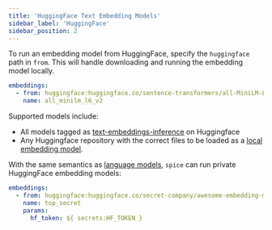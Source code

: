 ```yaml
---
title: 'HuggingFace Text Embedding Models'
sidebar_label: 'HuggingFace'
sidebar_position: 2
---
```


To run an embedding model from HuggingFace, specify the `huggingface` path in `from`. This will handle downloading and running the embedding model locally.
```yaml
embeddings:
  - from: huggingface:huggingface.co/sentence-transformers/all-MiniLM-L6-v2
    name: all_minilm_l6_v2
```

Supported models include:
 - All models tagged as [text-embeddings-inference](https://huggingface.co/models?other=text-embeddings-inference) on Huggingface
 - Any Huggingface repository with the correct files to be loaded as a [local embedding model](/components/embeddings/local.md).


With the same semantics as [language models](/components/models/huggingface#access-tokens), `spice` can run private HuggingFace embedding models:
```yaml
embeddings:
  - from: huggingface:huggingface.co/secret-company/awesome-embedding-model
    name: top_secret
    params:
      hf_token: ${ secrets:HF_TOKEN }
```

